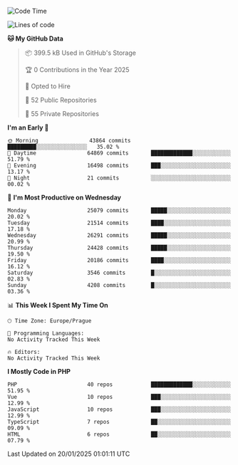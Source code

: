 <!--START_SECTION:waka-->
![Code Time](http://img.shields.io/badge/Code%20Time-1%2C584%20hrs%203%20mins-blue)

![Lines of code](https://img.shields.io/badge/From%20Hello%20World%20I%27ve%20Written-38.4%20million%20lines%20of%20code-blue)

**🐱 My GitHub Data** 

> 📦 399.5 kB Used in GitHub's Storage 
 > 
> 🏆 0 Contributions in the Year 2025
 > 
> 💼 Opted to Hire
 > 
> 📜 52 Public Repositories 
 > 
> 🔑 55 Private Repositories 
 > 
**I'm an Early 🐤** 

```text
🌞 Morning                43864 commits       █████████░░░░░░░░░░░░░░░░   35.02 % 
🌆 Daytime                64869 commits       █████████████░░░░░░░░░░░░   51.79 % 
🌃 Evening                16498 commits       ███░░░░░░░░░░░░░░░░░░░░░░   13.17 % 
🌙 Night                  21 commits          ░░░░░░░░░░░░░░░░░░░░░░░░░   00.02 % 
```
📅 **I'm Most Productive on Wednesday** 

```text
Monday                   25079 commits       █████░░░░░░░░░░░░░░░░░░░░   20.02 % 
Tuesday                  21514 commits       ████░░░░░░░░░░░░░░░░░░░░░   17.18 % 
Wednesday                26291 commits       █████░░░░░░░░░░░░░░░░░░░░   20.99 % 
Thursday                 24428 commits       █████░░░░░░░░░░░░░░░░░░░░   19.50 % 
Friday                   20186 commits       ████░░░░░░░░░░░░░░░░░░░░░   16.12 % 
Saturday                 3546 commits        █░░░░░░░░░░░░░░░░░░░░░░░░   02.83 % 
Sunday                   4208 commits        █░░░░░░░░░░░░░░░░░░░░░░░░   03.36 % 
```


📊 **This Week I Spent My Time On** 

```text
🕑︎ Time Zone: Europe/Prague

💬 Programming Languages: 
No Activity Tracked This Week

🔥 Editors: 
No Activity Tracked This Week
```

**I Mostly Code in PHP** 

```text
PHP                      40 repos            █████████████░░░░░░░░░░░░   51.95 % 
Vue                      10 repos            ███░░░░░░░░░░░░░░░░░░░░░░   12.99 % 
JavaScript               10 repos            ███░░░░░░░░░░░░░░░░░░░░░░   12.99 % 
TypeScript               7 repos             ██░░░░░░░░░░░░░░░░░░░░░░░   09.09 % 
HTML                     6 repos             ██░░░░░░░░░░░░░░░░░░░░░░░   07.79 % 
```




 Last Updated on 20/01/2025 01:01:11 UTC
<!--END_SECTION:waka-->
<!--
**AlexKratky/AlexKratky** is a ✨ _special_ ✨ repository because its `README.md` (this file) appears on your GitHub profile.

Here are some ideas to get you started:

- 🔭 I’m currently working on ...
- 🌱 I’m currently learning ...
- 👯 I’m looking to collaborate on ...
- 🤔 I’m looking for help with ...
- 💬 Ask me about ...
- 📫 How to reach me: ...
- 😄 Pronouns: ...
- ⚡ Fun fact: ...
-->
